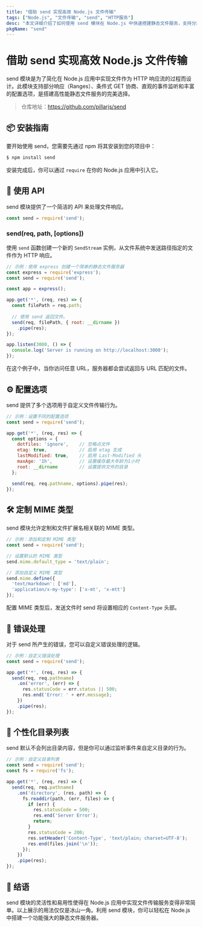```yaml
---
title: "借助 send 实现高效 Node.js 文件传输"
tags: ["Node.js", "文件传输", "send", "HTTP服务"]
desc: "本文详细介绍了如何使用 send 模块在 Node.js 中快速搭建静态文件服务，支持分段传输、条件请求和更多高级特性。"
pkgName: "send"
---
```


# 借助 send 实现高效 Node.js 文件传输

send 模块是为了简化在 Node.js 应用中实现文件作为 HTTP 响应流的过程而设计。此模块支持部分响应（Ranges）、条件式 GET 协商、直观的事件监听和丰富的配置选项，是搭建高性能静态文件服务的完美选择。

> 仓库地址：https://github.com/pillarjs/send

## 📦 安装指南

要开始使用 send，您需要先通过 npm 将其安装到您的项目中：

```bash
$ npm install send
```

安装完成后，你可以通过 `require` 在你的 Node.js 应用中引入它。

## 🔧 使用 API

send 模块提供了一个简洁的 API 来处理文件响应。

```javascript
const send = require('send');
```

### send(req, path, [options])

使用 `send` 函数创建一个新的 `SendStream` 实例，从文件系统中发送路径指定的文件作为 HTTP 响应。

```javascript
// 示例：使用 express 创建一个简单的静态文件服务器
const express = require('express');
const send = require('send');

const app = express();

app.get('*', (req, res) => {
  const filePath = req.path;
  
  // 使用 send 返回文件。
  send(req, filePath, { root: __dirname })
    .pipe(res);
});

app.listen(3000, () => {
  console.log('Server is running on http://localhost:3000');
});
```

在这个例子中，当你访问任意 URL，服务器都会尝试返回与 URL 匹配的文件。

## ⚙️ 配置选项

send 提供了多个选项用于自定义文件传输行为。

```javascript
// 示例：设置不同的配置选项
const send = require('send');

app.get('*', (req, res) => {
  const options = {
    dotfiles: 'ignore',    // 忽略点文件
    etag: true,            // 启用 etag 生成
    lastModified: true,    // 启用 Last-Modified 头
    maxAge: '1h',          // 设置缓存最大年龄为1小时
    root: __dirname        // 设置提供文件的目录
  };

  send(req, req.pathname, options).pipe(res);
});
```

## 🛠️ 定制 MIME 类型

send 模块允许定制和文件扩展名相关联的 MIME 类型。

```javascript
// 示例：添加和定制 MIME 类型
const send = require('send');

// 设置默认的 MIME 类型
send.mime.default_type = 'text/plain';

// 添加自定义 MIME 类型
send.mime.define({
  'text/markdown': ['md'],
  'application/x-my-type': ['x-mt', 'x-mtt']
});
```

配置 MIME 类型后，发送文件时 send 将设置相应的 `Content-Type` 头部。

## 🚨 错误处理

对于 send 所产生的错误，您可以自定义错误处理的逻辑。

```javascript
// 示例：自定义错误处理
const send = require('send');

app.get('*', (req, res) => {
  send(req, req.pathname)
    .on('error', (err) => {
      res.statusCode = err.status || 500;
      res.end('Error: ' + err.message);
    })
    .pipe(res);
});
```

## 🎨 个性化目录列表

send 默认不会列出目录内容，但是你可以通过监听事件来自定义目录的行为。

```javascript
// 示例：自定义目录列表
const send = require('send');
const fs = require('fs');

app.get('*', (req, res) => {
  send(req, req.pathname)
    .on('directory', (res, path) => {
      fs.readdir(path, (err, files) => {
        if (err) {
          res.statusCode = 500;
          res.end('Server Error');
          return;
        }
        res.statusCode = 200;
        res.setHeader('Content-Type', 'text/plain; charset=UTF-8');
        res.end(files.join('\n'));
      });
    })
    .pipe(res);
});
```

## 🏁 结语

send 模块的灵活性和易用性使得在 Node.js 应用中实现文件传输服务变得非常简单。以上展示的用法仅仅是冰山一角。利用 send 模块，你可以轻松在 Node.js 中搭建一个功能强大的静态文件服务器。